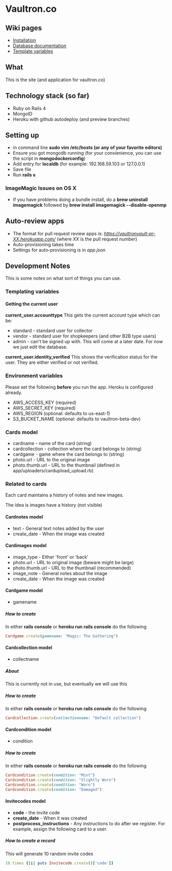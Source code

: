 # Vaultron.co
## Wiki pages
* [Installation](https://github.com/nolim1t/swhk16-alpha/wiki/Installation)
* [Database documentation](https://github.com/nolim1t/swhk16-alpha/wiki/Database-Model)
* [Template variables](https://github.com/nolim1t/swhk16-alpha/wiki/Variables-for-creating-certain-pages)

## What
This is the site (and application for vaultron.co)

## Technology stack (so far)
* Ruby on Rails 4
* MongoID
* Heroku with github autodeploy (and preview branches)

## Setting up
* in command line **sudo vim /etc/hosts (or any of your favorite editors)**
* Ensure you got mongodb running (for your convienience, you can use the script in **mongodockerconfig**)
* Add entry for **localdb** (for example: 192.168.59.103 or 127.0.0.1)
* Save file
* Run **rails s**

### ImageMagic Issues on OS X
* If you have problems doing a bundle install, do a **brew uninstall imagemagick** followed by **brew install imagemagick --disable-openmp**

## Auto-review apps
* The format for pull request review apps is: *https://vaultronvault-pr-XX.herokuapp.com/* (where *XX* is the pull request number)
* Auto-provisioning takes time
* Settings for auto-provisioning is in *app.json*

## Development Notes
This is some notes on what sort of things you can use.

### Templating variables
#### Getting the current user
**current_user.accounttype**
This gets the current account type which can be:
* standard - standard user for collector
* vendor - standard user for shopkeepers (and other B2B type users)
* admin - can't be signed up with. This will come at a later date. For now we just edit the database.

**current_user.identity_verified**
This shows the verification status for the user. They are either verified or not verified.

### Environment variables
Please set the following **before** you run the app. Heroku is configured already.

* AWS_ACCESS_KEY (required)
* AWS_SECRET_KEY (required)
* AWS_REGION (optional: defaults to us-east-1)
* S3_BUCKET_NAME (optional: defaults to vaultron-beta-dev)

### Cards model
* cardname - name of the card (string)
* cardcollection - collection where the card belongs to (string)
* cardgame - game where the card belongs to (string)
* photo.url - URL to the original image
* photo.thumb.url - URL to the thumbnail (defined in app/uploaders/cardupload_upload.rb)

### Related to cards
Each card maintains a history of notes and new images.

The idea is images have a history (not visible)

#### Cardnotes model
* text -  General text notes added by the user
* create_date - When the image was created

#### Cardimages model
* image_type - Either 'front' or 'back'
* photo.url - URL to original image (beware might be large)
* photo.thumb.url - URL to the thumbnail (recommended)
* image_note -  General notes about the image
* create_date - When the image was created

#### Cardgame model
* gamename

##### How to create
In either **rails console** or **heroku run rails console** do the following
```ruby
Cardgame.create(gamename: "Magic: The Gathering")
```

#### Cardcollection model
* collectname
##### About
This is currently not in use, but eventually we will use this

##### How to create
In either **rails console** or **heroku run rails console** do the following
```ruby
Cardcollection.create(collectionname: "Default collection")
```


#### Cardcondition model
* condition

##### How to create
In either **rails console** or **heroku run rails console** do the following
```ruby
Cardcondition.create(condition: "Mint")
Cardcondition.create(condition: "Slightly Worn")
Cardcondition.create(condition: "Worn")
Cardcondition.create(condition: "Damaged")
```

#### Invitecodes model
* **code** - the invite code
* **create_date** - When it was created
* **postprocess_instructions** - Any instructions to do after we register. For example, assign the following card to a user.

##### How to create a record
This will generate 10 random invite codes
```ruby
10.times {|i| puts Invitecode.create()['code']}
```
